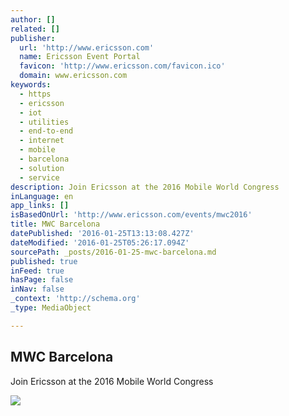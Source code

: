 ```yaml
---
author: []
related: []
publisher:
  url: 'http://www.ericsson.com'
  name: Ericsson Event Portal
  favicon: 'http://www.ericsson.com/favicon.ico'
  domain: www.ericsson.com
keywords:
  - https
  - ericsson
  - iot
  - utilities
  - end-to-end
  - internet
  - mobile
  - barcelona
  - solution
  - service
description: Join Ericsson at the 2016 Mobile World Congress
inLanguage: en
app_links: []
isBasedOnUrl: 'http://www.ericsson.com/events/mwc2016'
title: MWC Barcelona
datePublished: '2016-01-25T13:13:08.427Z'
dateModified: '2016-01-25T05:26:17.094Z'
sourcePath: _posts/2016-01-25-mwc-barcelona.md
published: true
inFeed: true
hasPage: false
inNav: false
_context: 'http://schema.org'
_type: MediaObject

---
```

<article style=""><h1>MWC Barcelona</h1><p>Join Ericsson at the 2016 Mobile World Congress</p><img src="http://jmw-ericsson.azurewebsites.net/events/mwc2016//images/ogimage.png" /></article>